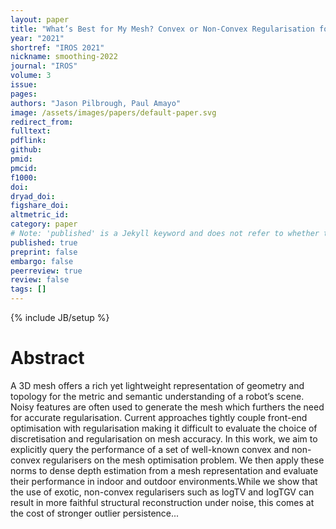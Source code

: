 ```yaml
---
layout: paper
title: "What’s Best for My Mesh? Convex or Non-Convex Regularisation for Mesh Optimisation."
year: "2021"
shortref: "IROS 2021"
nickname: smoothing-2022
journal: "IROS"
volume: 3
issue: 
pages: 
authors: "Jason Pilbrough, Paul Amayo"
image: /assets/images/papers/default-paper.svg
redirect_from: 
fulltext:
pdflink: 
github: 
pmid: 
pmcid: 
f1000: 
doi: 
dryad_doi:
figshare_doi: 
altmetric_id: 
category: paper
# Note: 'published' is a Jekyll keyword and does not refer to whether the paper is published, but rather to whether this Markdown should be part of the rendered site.
published: true
preprint: false
embargo: false	
peerreview: true
review: false
tags: []
---
```

{% include JB/setup %}

# Abstract 

A 3D mesh offers a rich yet lightweight representation of geometry and topology for the metric and semantic understanding of a robot’s scene. Noisy features are often used to generate the mesh which furthers the need for accurate regularisation. Current approaches tightly couple front-end optimisation with regularisation making it difficult to evaluate the choice of discretisation and regularisation on mesh accuracy. In this work, we aim to explicitly query the performance of a set of well-known convex and non-convex regularisers on the mesh optimisation problem. We then apply these norms to dense depth estimation from a mesh representation and evaluate their performance in indoor and outdoor environments.While we show that the use of exotic, non-convex regularisers such as logTV and logTGV can result in more faithful structural reconstruction under noise, this comes at the cost of stronger outlier persistence...
